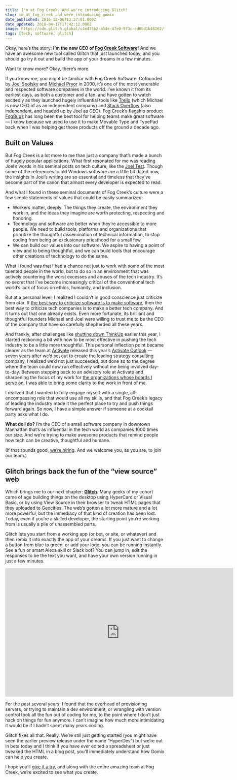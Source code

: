 ```yaml
---
title: I'm at Fog Creek. And we're introducing Glitch!
slug: im_at_fog_creek_and_were_introducing_gomix
date_published: 2016-12-06T13:27:01.000Z
date_updated: 2018-04-17T17:42:12.000Z
image: https://cdn.glitch.global/c4e475b2-a54e-47e0-973c-ed0bd1b46262/fog-creek-product-history.png?v=1669862394565
tags: [tech, software, glitch]
---
```


Okay, here’s the story: **I’m the new CEO of [Fog Creek Software](https://fogcreek.com/)!** And we have an awesome new tool called Glitch that just launched today, and you should go try it out and build the app of your dreams in a few minutes.

Want to know more? Okay, there’s more.

If you know me, you might be familiar with Fog Creek Software. Cofounded by [Joel Spolsky](https://www.joelonsoftware.com/) and [Michael Pryor](https://twitter.com/michaelpryor) in 2000, it’s one of the most venerable and respected software companies in the world. I’ve known it from its earliest days, as both a customer and a fan, and have gotten to watch excitedly as they launched hugely influential tools like [Trello](https://trello.com/) (which Michael is now CEO of as an independent company) and [Stack Overflow](https://stackoverflow.com/) (also independent, and headed up by Joel as CEO). Fog Creek’s flagship product [FogBugz](https://fogbugz.com/) has long been the best tool for helping teams make great software — I know because we used to use it to make Movable Type and TypePad back when I was helping get those products off the ground a decade ago.

## Built on Values

But Fog Creek is a lot more to me than just a company that’s made a bunch of hugely popular applications. What first resonated for me was reading Joel’s words in his seminal posts on tech culture, like the [Joel Test](https://www.joelonsoftware.com/2000/08/09/the-joel-test-12-steps-to-better-code/). Though some of the references to old Windows software are a little bit dated now, the insights in Joel’s writing are so essential and timeless that they’ve become part of the canon that almost every developer is expected to read.

And what I found in these seminal documents of Fog Creek’s culture were a few simple statements of values that could be easily summarized:

- Workers matter, deeply. The things they create, the environment they work in, and the ideas they imagine are worth protecting, respecting and honoring.
- Technology and software are better when they’re accessible to more people. We need to build tools, platforms and organizations that prioritize the thoughtful dissemination of technical information, to stop coding from being an exclusionary priesthood for a small few.
- We can build our values into our software. We aspire to having a point of view and to being thoughtful, and we can build tools that encourage other creations of technology to do the same.

What I found was that I had a chance not just to work with some of the most talented people in the world, but to do so in an environment that was actively countering the worst excesses and abuses of the tech industry. It’s no secret that I’ve become increasingly critical of the conventional tech world’s lack of focus on ethics, humanity, and inclusion.

But at a personal level, I realized I couldn’t in good conscience just criticize from afar. If [the best way to criticize software is to make software](http://notes.torrez.org/2011/04/an-empathetic-plan.html), then the best way to criticize tech companies is to make a better tech company. And it turns out that one already exists. Even more fortunate, its brilliant and thoughtful founders Michael and Joel were willing to trust me to be the CEO of the company that have so carefully shepherded all these years.

And frankly, after challenges like [shutting down ThinkUp](https://medium.com/@anildash/the-end-of-thinkup-e600bc46cc56) earlier this year, I started reckoning a bit with how to be most effective in pushing the tech industry to be a little more thoughtful. This personal inflection point became clearer as the team at [Activate](http://activate.com/) released this year’s [Activate Outlook](http://activate.com/#outlook) — seven years after we’d set out to create the leading strategy consulting company, I realized we’d not just succeeded, but done so to the degree where the team could now run effectively without me being involved day-to-day. Between stepping back to an advisory role at Activate and sharpening the focus of my work for [the organizations whose boards I serve on](__GHOST_URL__/about.html), I was able to bring some clarity to the work in front of me.

I realized that I wanted to fully engage myself with a single, all-encompassing role that would use all my skills, and that Fog Creek’s legacy of leading the industry made it the perfect place to try and push things forward again. So now, I have a simple answer if someone at a cocktail party asks what I do.

**What do I do?** I’m the CEO of a small software company in downtown Manhattan that’s as influential in the tech world as companies 1000 times our size. And we’re trying to make awesome products that remind people how tech can be creative, thoughtful and humane.

(If that sounds good, [we’re hiring](http://www.fogcreek.com/careers). And we welcome you, as you are, to join our team.)

## Glitch brings back the fun of the “view source” web

Which brings me to our next chapter: **[Glitch](https://glitch.com/).** Many geeks of my cohort came of age building things on the desktop using HyperCard or Visual Basic, or by using View Source in their browser to tweak HTML pages that they uploaded to Geocities. The web’s gotten a lot more mature and a lot more powerful, but the immediacy of that kind of creation has been lost. Today, even if you’re a skilled developer, the starting point you’re working from is usually a pile of unassembled parts.

Glitch lets you start from a working app (or bot, or site, or whatever) and then remix it into exactly the app of your dreams. If you just want to change a button from blue to green, or add your logo, you can be running instantly. See a fun or smart Alexa skill or Slack bot? You can jump in, edit the responses to be the text you want, and have your own version running in just a few minutes.

<iframe width="720" height="405" src="https://www.youtube.com/embed/DVIG9QEv68Y" title="What is Glitch?" frameborder="0" allow="accelerometer; autoplay; clipboard-write; encrypted-media; gyroscope; picture-in-picture" allowfullscreen></iframe>

For the past several years, I found that the overhead of provisioning servers, or trying to maintain a dev environment, or wrangling with version control took all the fun out of coding for me, to the point where I don’t just hack on things for fun anymore. I can’t imagine how much more intimidating it would be if I hadn’t spent many years coding.

Glitch fixes all that. Really. We’re still just getting started (you might have seen the earlier preview release under the name “HyperDev”) but we’re out in beta today and I think if you have ever edited a spreadsheet or just tweaked the HTML in a blog post, you’ll immediately understand how Gomix can help you create.

I hope you’ll [give it a try](https://glitch.com/), and along with the entire amazing team at Fog Creek, we’re excited to see what you create.
